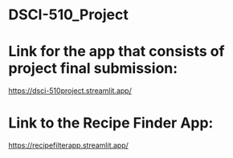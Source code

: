 # DSCI-510_Project

# Link for the app that consists of project final submission:
https://dsci-510project.streamlit.app/

# Link to the Recipe Finder App:
https://recipefilterapp.streamlit.app/
